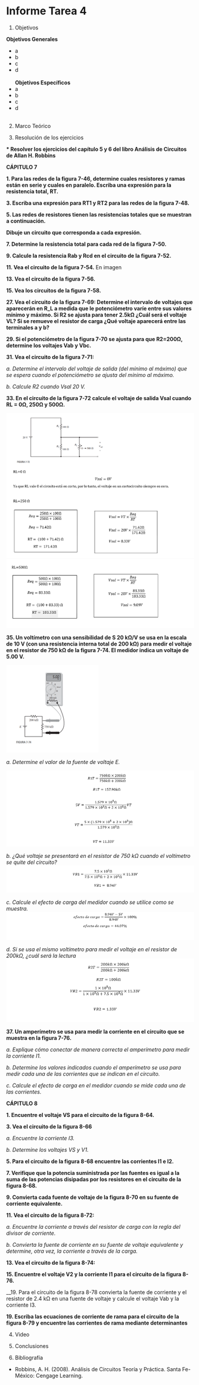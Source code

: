 # Informe Tarea 4

1. Objetivos

 __Objetivos Generales__
 * a
 * b
 * c
 * d
 <br></br>
 __Objetivos Específicos__
 * a
 * b
 * c
 * d
 <br></br>
 
 2. Marco Teórico
 ![]()
 ![]()
 
 
 3. Resolución de los ejercicios


 __* Resolver los ejercicios del capítulo 5 y 6 del libro Análisis de Circuitos de Allan H. Robbins__
 
 __CÁPITULO 7__

__1. Para las redes de la figura 7-46, determine cuales resistores y ramas están en serie y cuales en paralelo. Escriba una expresión para la resistencia total, RT.__
     
     
__3. Escriba una expresión para RT1 y RT2 para las redes de la figura 7-48.__


__5. Las redes de resistores tienen las resistencias totales que se muestran a continuación.__ 

   __Dibuje un circuito que corresponda a cada expresión.__


__7. Determine la resistencia total para cada red de la figura 7-50.__


__9. Calcule la resistencia Rab y Rcd en el circuito de la figura 7-52.__

__11. Vea el circuito de la figura 7-54.__
  En imagen 

__13. Vea el circuito de la figura 7-56.__


__15. Vea los circuitos de la figura 7-58.__


__27. Vea el circuito de la figura 7-69: 
      Determine el intervalo de voltajes que aparecerán en R_L a medida que le potenciómetro varíe entre sus valores mínimo y máximo.
      Si R2 se ajusta para tener 2.5kΩ ¿Cuál será el voltaje VL? Si se remueve el resistor de carga ¿Qué voltaje aparecerá entre las terminales a y b?__

__29. Si el potenciómetro de la figura 7-70 se ajusta para que R2=200Ω, determine los voltajes Vab y Vbc.__


__31. Vea el circuito de la figura 7-71:__ 

  *a. Determine el intervalo del voltaje de salida (del mínimo al máximo) que se espera cuando el potenciómetro se ajusta del mínimo al máximo.* 
  
  *b. Calcule R2 cuando Vsal 20 V.*
  
  
__33. En el circuito de la figura 7-72 calcule el voltaje de salida Vsal cuando RL = 0Ω, 250Ω y 500Ω.__

![](https://github.com/ItzAdoc/ImagenesD4/blob/main/33.PNG)
![](https://github.com/ItzAdoc/ImagenesD4/blob/main/33a.PNG)

__35. Un voltímetro con una sensibilidad de S 20 kΩ/V se usa en la escala de 10 V (con una resistencia interna total de 200 kΩ) para medir el voltaje en el resistor de 750 kΩ de la figura 7-74. El medidor indica un voltaje de 5.00 V.__

![](https://github.com/ItzAdoc/ImagenesD4/blob/main/35.PNG)

   *a. Determine el valor de la fuente de voltaje E.*
   
   ![](https://github.com/ItzAdoc/ImagenesD4/blob/main/35a.PNG)
  
   *b. ¿Qué voltaje se presentará en el resistor de 750 kΩ cuando el voltímetro se quite del circuito?*
   ![](https://github.com/ItzAdoc/ImagenesD4/blob/main/35b.PNG)
  
   *c. Calcule el efecto de carga del medidor cuando se utilice como se muestra.*
   ![](https://github.com/ItzAdoc/ImagenesD4/blob/main/35c.PNG)
  
   *d. Si se usa el mismo voltímetro para medir el voltaje en el resistor de 200kΩ, ¿cuál será la lectura*
  ![](https://github.com/ItzAdoc/ImagenesD4/blob/main/35d.PNG)
  
__37. Un amperímetro se usa para medir la corriente en el circuito que se muestra en la figura 7-76.__

 *a. Explique cómo conectar de manera correcta el amperímetro para medir la corriente I1.*
 
 *b. Determine los valores indicados cuando el amperímetro se usa para medir cada una de las corrientes que se indican en el circuito.*
 
 *c. Calcule el efecto de carga en el medidor cuando se mide cada una de las corrientes.*
 
 __CÁPITULO 8__
 
 __1. Encuentre el voltaje VS para el circuito de la figura 8-64.__
 
 
 __3. Vea el circuito de la figura 8-66__
 
*a. Encuentre la corriente I3.* 

*b. Determine los voltajes VS y V1.*


__5.	Para el circuito de la figura 8-68 encuentre las corrientes I1 e I2.__


__7.	Verifique que la potencia suministrada por las fuentes es igual a la suma de las potencias disipadas por los resistores en el circuito de la figura 8-68.__


__9. Convierta cada fuente de voltaje de la figura 8-70 en su fuente de corriente equivalente.__



__11. Vea el circuito de la figura 8-72:__ 

*a. Encuentre la corriente a través del resistor de carga con la regla del divisor de corriente.*

*b. Convierta la fuente de corriente en su fuente de voltaje equivalente y determine, otra vez, la corriente a través de la carga.*

__13. Vea el circuito de la figura 8-74:__ 
 
 
 __15. Encuentre el voltaje V2 y la corriente I1 para el circuito de la figura 8-76.__
 
 
 __19. Para el circuito de la figura 8-78 convierta la fuente de corriente y el resistor de 2.4 kΩ en una fuente de voltaje y calcule el voltaje Vab y la corriente I3.
 



__19. Escriba las ecuaciones de corriente de rama para el circuito de la figura 8-79 y encuentre las corrientes de rama mediante determinantes__
 
 
 4. Video




5. Conclusiones 




6. Bibliografía
 * Robbins, A. H. (2008). Análisis de Circuitos Teoría y Práctica. Santa Fe-México: Cengage Learning. 
 
 
 
